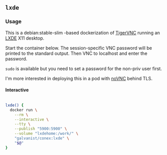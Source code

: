 ## `lxde`

### Usage

This is a debian:stable-slim -based dockerization of [TigerVNC](https://tigervnc.org/) running an [LXDE](https://lxde.org/) X11 desktop.

Start the container below. The session-specific VNC password will be printed to the standard output. Then VNC to localhost and enter the password.

`sudo` is available but you need to set a password for the non-priv user first.

I'm more interested in deploying this in a pod with [noVNC](https://novnc.com/info.html) behind TLS.

#### Interactive

```sh

lxde() {
  docker run \
    --rm \
    --interactive \
    --tty \
    --publish "5900:5900" \
    --volume "lxdehome:/work/" \
    "galvanist/conex:lxde" \
    "$@"
}

```
